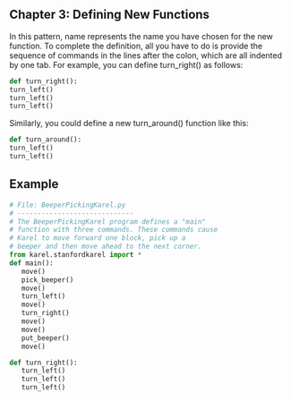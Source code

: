 ## Chapter 3: Defining New Functions
In this pattern, name represents the name you have chosen for the new function. To complete the definition, all you have to do is provide the sequence of commands in the lines after the colon, which are all indented by one tab. For example, you can define turn_right() as follows:

```python
def turn_right():
turn_left()
turn_left()
turn_left()
```

Similarly, you could define a new turn_around() function like this:

```python
def turn_around():
turn_left()
turn_left()
```

## Example
```python
# File: BeeperPickingKarel.py
# -----------------------------
# The BeeperPickingKarel program defines a "main" 
# function with three commands. These commands cause  
# Karel to move forward one block, pick up a  
# beeper and then move ahead to the next corner.
from karel.stanfordkarel import *
def main():
   move()
   pick_beeper()
   move()
   turn_left()
   move()
   turn_right()
   move()
   move()
   put_beeper()
   move()

def turn_right():
   turn_left()
   turn_left()
   turn_left()
```